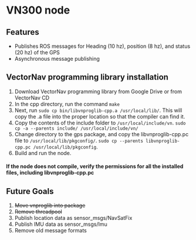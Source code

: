 # VN300 node 
## Features
* Publishes ROS messages for Heading (10 hz), position (8 hz), and status (20 hz) of the GPS
* Asynchronous message publishing

## VectorNav programming library installation
1.  Download VectorNav programming library from Google Drive or from VectorNav CD
1.	In the cpp directory, run the command `make`
1.	Next, run `sudo cp bin/libvnproglib-cpp.a /usr/local/lib/`. This will copy the .a file into the proper location so that the compiler can find it.
1.	Copy the contents of the include folder to `/usr/local/include/vn`. `sudo cp -a --parents include/ /usr/local/include/vn/`
1.	Change directory to the gps package, and copy the libvnproglib-cpp.pc file to `/usr/local/lib/pkgconfig/`. `sudo cp --parents libvnproglib-cpp.pc /usr/local/lib/pkgconfig`.
1.	Build and run the node. 
#### If the node does not compile, verify the permissions for all the installed files, including libvnproglib-cpp.pc

## Future Goals
1.  ~~Move vnproglib into package~~
1.  ~~Remove threadpool~~
1.  Publish location data as sensor_msgs/NavSatFix
1.  Publish IMU data as sensor_msgs/Imu
1.  Remove old message formats
